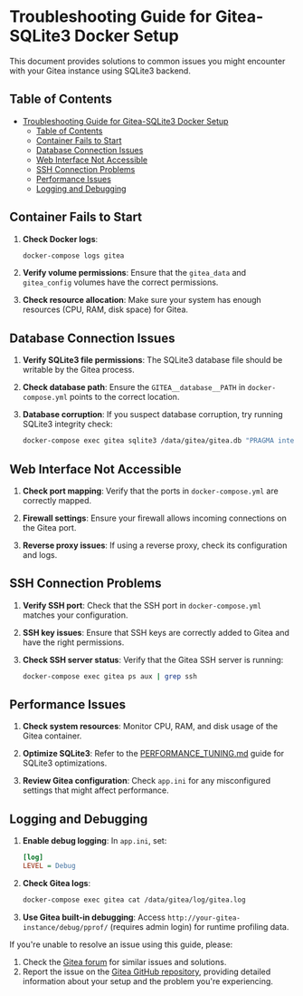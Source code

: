 # Troubleshooting Guide for Gitea-SQLite3 Docker Setup

This document provides solutions to common issues you might encounter with your Gitea instance using SQLite3 backend.

## Table of Contents

- [Troubleshooting Guide for Gitea-SQLite3 Docker Setup](#troubleshooting-guide-for-gitea-sqlite3-docker-setup)
  - [Table of Contents](#table-of-contents)
  - [Container Fails to Start](#container-fails-to-start)
  - [Database Connection Issues](#database-connection-issues)
  - [Web Interface Not Accessible](#web-interface-not-accessible)
  - [SSH Connection Problems](#ssh-connection-problems)
  - [Performance Issues](#performance-issues)
  - [Logging and Debugging](#logging-and-debugging)

## Container Fails to Start

1. **Check Docker logs**:

   ```bash
   docker-compose logs gitea
   ```

2. **Verify volume permissions**:
   Ensure that the `gitea_data` and `gitea_config` volumes have the correct permissions.

3. **Check resource allocation**:
   Make sure your system has enough resources (CPU, RAM, disk space) for Gitea.

## Database Connection Issues

1. **Verify SQLite3 file permissions**:
   The SQLite3 database file should be writable by the Gitea process.

2. **Check database path**:
   Ensure the `GITEA__database__PATH` in `docker-compose.yml` points to the correct location.

3. **Database corruption**:
   If you suspect database corruption, try running SQLite3 integrity check:
   ```bash
   docker-compose exec gitea sqlite3 /data/gitea/gitea.db "PRAGMA integrity_check;"
   ```

## Web Interface Not Accessible

1. **Check port mapping**:
   Verify that the ports in `docker-compose.yml` are correctly mapped.

2. **Firewall settings**:
   Ensure your firewall allows incoming connections on the Gitea port.

3. **Reverse proxy issues**:
   If using a reverse proxy, check its configuration and logs.

## SSH Connection Problems

1. **Verify SSH port**:
   Check that the SSH port in `docker-compose.yml` matches your configuration.

2. **SSH key issues**:
   Ensure that SSH keys are correctly added to Gitea and have the right permissions.

3. **Check SSH server status**:
   Verify that the Gitea SSH server is running:
   ```bash
   docker-compose exec gitea ps aux | grep ssh
   ```

## Performance Issues

1. **Check system resources**:
   Monitor CPU, RAM, and disk usage of the Gitea container.

2. **Optimize SQLite3**:
   Refer to the [PERFORMANCE_TUNING.md](PERFORMANCE_TUNING.md) guide for SQLite3 optimizations.

3. **Review Gitea configuration**:
   Check `app.ini` for any misconfigured settings that might affect performance.

## Logging and Debugging

1. **Enable debug logging**:
   In `app.ini`, set:

   ```ini
   [log]
   LEVEL = Debug
   ```

2. **Check Gitea logs**:

   ```bash
   docker-compose exec gitea cat /data/gitea/log/gitea.log
   ```

3. **Use Gitea built-in debugging**:
   Access `http://your-gitea-instance/debug/pprof/` (requires admin login) for runtime profiling data.

If you're unable to resolve an issue using this guide, please:

1. Check the [Gitea forum](https://discourse.gitea.io/) for similar issues and solutions.
2. Report the issue on the [Gitea GitHub repository](https://github.com/go-gitea/gitea/issues), providing detailed information about your setup and the problem you're experiencing.

